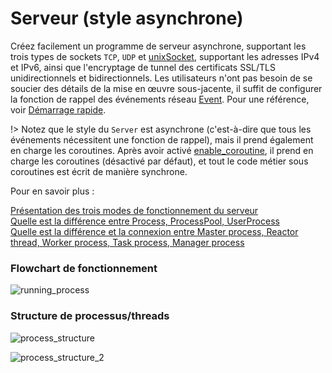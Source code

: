 # Serveur (style asynchrone)

Créez facilement un programme de serveur asynchrone, supportant les trois types de sockets `TCP`, `UDP` et [unixSocket](/learn?id=什么是IPC), supportant les adresses IPv4 et IPv6, ainsi que l'encryptage de tunnel des certificats SSL/TLS unidirectionnels et bidirectionnels. Les utilisateurs n'ont pas besoin de se soucier des détails de la mise en œuvre sous-jacente, il suffit de configurer la fonction de rappel des événements réseau [Event](/server/events). Pour une référence, voir [Démarrage rapide](/start/start_tcp_server).

!> Notez que le style du `Server` est asynchrone (c'est-à-dire que tous les événements nécessitent une fonction de rappel), mais il prend également en charge les coroutines. Après avoir activé [enable_coroutine](/server/setting?id=enable_coroutine), il prend en charge les coroutines (désactivé par défaut), et tout le code métier sous coroutines est écrit de manière synchrone.

Pour en savoir plus :

[Présentation des trois modes de fonctionnement du serveur](/learn?id=server的三种运行模式介绍 ':target=_blank')  
[Quelle est la différence entre Process, ProcessPool, UserProcess](/learn?id=process-diff ':target=_blank')  
[Quelle est la différence et la connexion entre Master process, Reactor thread, Worker process, Task process, Manager process](/learn?id=diff-process ':target=_blank')  

### Flowchart de fonctionnement <!-- {docsify-ignore} -->

![running_process](https://wiki.swoole.com/_images/server/running_process.png ':size=800xauto')

### Structure de processus/threads <!-- {docsify-ignore} -->

![process_structure](https://wiki.swoole.com/_images/server/process_structure.png ':size=800xauto')

![process_structure_2](https://wiki.swoole.com/_images/server/process_structure_2.png)

